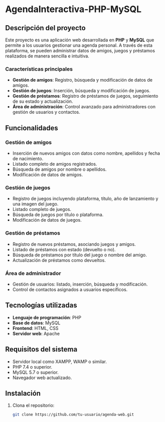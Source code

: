 # AgendaInteractiva-PHP-MySQL

## Descripción del proyecto
Este proyecto es una aplicación web desarrollada en **PHP** y **MySQL** que permite a los usuarios gestionar una agenda personal. A través de esta plataforma, se pueden administrar datos de amigos, juegos y préstamos realizados de manera sencilla e intuitiva.

### Características principales
- **Gestión de amigos**: Registro, búsqueda y modificación de datos de amigos.
- **Gestión de juegos**: Inserción, búsqueda y modificación de juegos.
- **Gestión de préstamos**: Registro de préstamos de juegos, seguimiento de su estado y actualización.
- **Área de administración**: Control avanzado para administradores con gestión de usuarios y contactos.

## Funcionalidades
### Gestión de amigos
- Inserción de nuevos amigos con datos como nombre, apellidos y fecha de nacimiento.
- Listado completo de amigos registrados.
- Búsqueda de amigos por nombre o apellidos.
- Modificación de datos de amigos.

### Gestión de juegos
- Registro de juegos incluyendo plataforma, título, año de lanzamiento y una imagen del juego.
- Listado completo de juegos.
- Búsqueda de juegos por título o plataforma.
- Modificación de datos de juegos.

### Gestión de préstamos
- Registro de nuevos préstamos, asociando juegos y amigos.
- Listado de préstamos con estado (devuelto o no).
- Búsqueda de préstamos por título del juego o nombre del amigo.
- Actualización de préstamos como devueltos.

### Área de administrador
- Gestión de usuarios: listado, inserción, búsqueda y modificación.
- Control de contactos asignados a usuarios específicos.

## Tecnologías utilizadas
- **Lenguaje de programación**: PHP
- **Base de datos**: MySQL
- **Frontend**: HTML, CSS
- **Servidor web**: Apache

## Requisitos del sistema
- Servidor local como XAMPP, WAMP o similar.
- PHP 7.4 o superior.
- MySQL 5.7 o superior.
- Navegador web actualizado.

## Instalación
1. Clona el repositorio:  
   ```bash
   git clone https://github.com/tu-usuario/agenda-web.git
